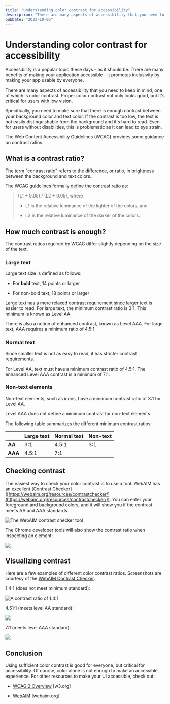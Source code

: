 ```yaml
---
title: "Understanding color contrast for accessibility"
description: "There are many aspects of accessibility that you need to keep in mind, one of which is color contrast. Proper color contrast not only looks good, but it's critical for users with low vision."
pubDate: "2023-10-06"
---
```


# Understanding color contrast for accessibility

Accessibility is a popular topic these days - as it should be. There are many benefits of making your application accessible - it promotes inclusivity by making your app usable by everyone.

There are many aspects of accessibility that you need to keep in mind, one of which is color contrast. Proper color contrast not only looks good, but it's critical for users with low vision.

Specifically, you need to make sure that there is enough contrast between your background color and text color. If the contrast is too low, the text is not easily distinguishable from the background and it's hard to read. Even for users without disabilities, this is problematic as it can lead to eye strain.

The Web Content Accessibility Guidelines (WCAG) provides some guidance on contrast ratios.

## What is a contrast ratio?

The term "contrast ratio" refers to the difference, or ratio, in brightness between the background and text colors.

The [WCAG guidelines](https://www.w3.org/TR/WCAG21/) formally define the [contrast ratio](https://www.w3.org/TR/WCAG21/#dfn-contrast-ratio) as:

> (L1 + 0.05) / (L2 + 0.05), where
> 
> * L1 is the relative luminance of the lighter of the colors, and
>     
> * L2 is the relative luminance of the darker of the colors.
>     

## How much contrast is enough?

The contrast ratios required by WCAG differ slightly depending on the size of the text.

### Large text

Large text size is defined as follows:

* For **bold** text, 14 points or larger
    
* For non-bold text, 18 points or larger
    

Large text has a more relaxed contrast requirement since larger text is easier to read. For large text, the minimum contrast ratio is 3:1. This minimum is known as Level AA.

There is also a notion of enhanced contrast, known as Level AAA. For large text, AAA requires a minimum ratio of 4.5:1.

### Normal text

Since smaller text is not as easy to read, it has stricter contrast requirements.

For Level AA, text must have a minimum contrast ratio of 4.5:1. The enhanced Level AAA contrast is a minimum of 7:1.

### Non-text elements

Non-text elements, such as icons, have a minimum contrast ratio of 3:1 for Level AA.

Level AAA does not define a minimum contrast for non-text elements.

The following table summarizes the different minimum contrast ratios:

|  | **Large text** | **Normal text** | **Non-text** |
| --- | --- | --- | --- |
| **AA** | 3:1 | 4.5:1 | 3:1 |
| **AAA** | 4.5:1 | 7:1 |  |

## Checking contrast

The easiest way to check your color contrast is to use a tool. WebAIM has an excellent \[Contrast Checker\]([https://webaim.org/resources/contrastchecker/](https://webaim.org/resources/contrastchecker/)). You can enter your foreground and background colors, and it will show you if the contrast meets AA and AAA standards.

![The WebAIM contrast checker tool](https://cdn.hashnode.com/res/hashnode/image/upload/v1696601897431/92828ed8-b080-4961-b984-2491cf7f2c7c.png)

The Chrome developer tools will also show the contrast ratio when inspecting an element:

![](https://cdn.hashnode.com/res/hashnode/image/upload/v1696602264885/3720f172-ea7d-4a93-893f-db9e9da3ccda.png)

## Visualizing contrast

Here are a few examples of different color contrast ratios. Screenshots are courtesy of the [WebAIM Contrast Checker](https://webaim.org/resources/contrastchecker/).

1.4:1 (does not meet minimum standard):

![A contrast ratio of 1.4:1](https://cdn.hashnode.com/res/hashnode/image/upload/v1696602339309/e20e8017-2cc4-4dba-946c-c28004cdf959.png)

4.51:1 (meets level AA standard):

![](https://cdn.hashnode.com/res/hashnode/image/upload/v1696602406591/8aa1689e-4400-44bd-9e4d-a2971856e3c7.png)

7:1 (meets level AAA standard):

![](https://cdn.hashnode.com/res/hashnode/image/upload/v1696602428744/03e8d1d9-a0dc-4e02-b861-a56ceca66c8a.png)

## Conclusion

Using sufficient color contrast is good for everyone, but critical for accessibility. Of course, color alone is not enough to make an accessible experience. For other resources to make your UI accessible, check out:

* [WCAG 2 Overview](https://www.w3.org/WAI/standards-guidelines/wcag/) \[w3.org\]
    
* [WebAIM](https://webaim.org/) \[webaim.org\]